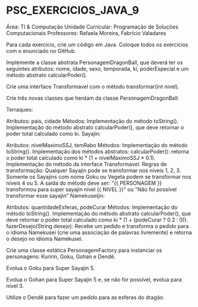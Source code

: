 # PSC_EXERCICIOS_JAVA_9
Área: TI & Computação
Unidade Curricular: Programação de Soluções Computacionais
Professores: Rafaela Moreira, Fabrício Valadares


Para cada exercício, crie um código em Java. Coloque todos os exercícios com o enunciado no GitHub.

Implemente a classe abstrata PersonagemDragonBall, que deverá ter os seguintes atributos: nome, idade, sexo, temporada, ki, poderEspecial e um método abstrato calcularPoder().


Crie uma interface Transformavel com o método transformar(int nivel).


Crie três novas classes que herdam da classe PersonagemDragonBall:


Terraqueo:


Atributos: pais, cidade
Métodos:
Implementação do método toString().
Implementação do método abstrato calcularPoder(), que deve retornar o poder total calculado como ki.
Sayajin:


Atributos: nivelMaximoSSJ, temRabo
Métodos:
Implementação do método toString().
Implementação dos métodos abstratos:
calcularPoder(): retorna o poder total calculado como ki * (1 + nivelMaximoSSJ * 0.1).
Implementação do método da interface Transformavel.	
Regras de transformação:
Qualquer Sayajin pode se transformar nos níveis 1, 2, 3.
Somente os Sayajins com nome Goku ou Vegeta podem se transformar nos níveis 4 ou 5.
A saída do método deve ser:
"{{ PERSONAGEM }} transformou para super sayajin nível {{ NIVEL }}" ou "Não foi possível transformar esse sayajin"
Namekuseijin:


Atributos: quantidadeEsferas, podeCurar
Métodos:
Implementação do método toString().
Implementação do método abstrato calcularPoder(), que deve retornar o poder total calculado como ki * (1 + (podeCurar ? 0.2 : 0)).
fazerDesejo(String desejo): Recebe um pedido e transforma o pedido para o idioma Namekusei (crie uma associação de palavras livremente) e retorna o desejo no idioma Namekusei.


Crie uma classe estática PersonagemFactory para instanciar os personagens: Kuririn, Goku, Gohan e Dendê.


Evolua o Goku para Super Sayajin 5. 


Evolua o Gohan para Super Sayajin 5 e, se não for possível, evolua para nível 3. 


Utilize o Dendê para fazer um pedido para as esferas do dragão.
